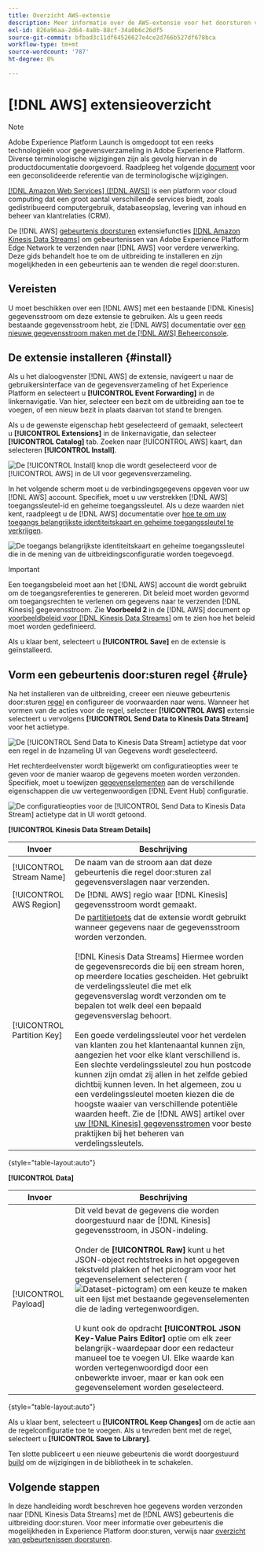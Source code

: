 ```yaml
---
title: Overzicht AWS-extensie
description: Meer informatie over de AWS-extensie voor het doorsturen van gebeurtenissen in Adobe Experience Platform.
exl-id: 826a96aa-2d64-4a8b-88cf-34a0b6c26df5
source-git-commit: bfbad3c11df64526627e4ce2d766b527df678bca
workflow-type: tm+mt
source-wordcount: '787'
ht-degree: 0%

---
```


# [!DNL AWS] extensieoverzicht

>[!NOTE]
>
>Adobe Experience Platform Launch is omgedoopt tot een reeks technologieën voor gegevensverzameling in Adobe Experience Platform. Diverse terminologische wijzigingen zijn als gevolg hiervan in de productdocumentatie doorgevoerd. Raadpleeg het volgende [document](../../../term-updates.md) voor een geconsolideerde referentie van de terminologische wijzigingen.

[[!DNL Amazon Web Services] ([!DNL AWS])](https://aws.amazon.com/) is een platform voor cloud computing dat een groot aantal verschillende services biedt, zoals gedistribueerd computergebruik, databaseopslag, levering van inhoud en beheer van klantrelaties (CRM).

De [!DNL AWS] [gebeurtenis doorsturen](../../../ui/event-forwarding/overview.md) extensiefuncties [[!DNL Amazon Kinesis Data Streams]](https://docs.aws.amazon.com/streams/latest/dev/introduction.html) om gebeurtenissen van Adobe Experience Platform Edge Network te verzenden naar [!DNL AWS] voor verdere verwerking. Deze gids behandelt hoe te om de uitbreiding te installeren en zijn mogelijkheden in een gebeurtenis aan te wenden die regel door:sturen.

## Vereisten

U moet beschikken over een [!DNL AWS] met een bestaande [!DNL Kinesis] gegevensstroom om deze extensie te gebruiken. Als u geen reeds bestaande gegevensstroom hebt, zie [!DNL AWS] documentatie over [een nieuwe gegevensstroom maken met de [!DNL AWS] Beheerconsole](https://docs.aws.amazon.com/streams/latest/dev/how-do-i-create-a-stream.html).

## De extensie installeren {#install}

Als u het dialoogvenster [!DNL AWS] de extensie, navigeert u naar de gebruikersinterface van de gegevensverzameling of het Experience Platform en selecteert u **[!UICONTROL Event Forwarding]** in de linkernavigatie. Van hier, selecteer een bezit om de uitbreiding aan toe te voegen, of een nieuw bezit in plaats daarvan tot stand te brengen.

Als u de gewenste eigenschap hebt geselecteerd of gemaakt, selecteert u **[!UICONTROL Extensions]** in de linkernavigatie, dan selecteer **[!UICONTROL Catalog]** tab. Zoeken naar [!UICONTROL AWS] kaart, dan selecteren **[!UICONTROL Install]**.

![De [!UICONTROL Install] knop die wordt geselecteerd voor de [!UICONTROL AWS] in de UI voor gegevensverzameling.](../../../images/extensions/server/aws/install.png)

In het volgende scherm moet u de verbindingsgegevens opgeven voor uw [!DNL AWS] account. Specifiek, moet u uw verstrekken [!DNL AWS] toegangssleutel-id en geheime toegangssleutel. Als u deze waarden niet kent, raadpleegt u de [!DNL AWS] documentatie over [hoe te om uw toegangs belangrijkste identiteitskaart en geheime toegangssleutel te verkrijgen](https://docs.aws.amazon.com/powershell/latest/userguide/pstools-appendix-sign-up.html).

![De toegangs belangrijkste identiteitskaart en geheime toegangssleutel die in de mening van de uitbreidingsconfiguratie worden toegevoegd.](../../../images/extensions/server/aws/credentials.png)

>[!IMPORTANT]
>
>Een toegangsbeleid moet aan het [!DNL AWS] account die wordt gebruikt om de toegangsreferenties te genereren. Dit beleid moet worden gevormd om toegangsrechten te verlenen om gegevens naar te verzenden [!DNL Kinesis] gegevensstroom. Zie **Voorbeeld 2** in de [!DNL AWS] document op [voorbeeldbeleid voor [!DNL Kinesis Data Streams]](https://docs.aws.amazon.com/streams/latest/dev/controlling-access.html#kinesis-using-iam-examples) om te zien hoe het beleid moet worden gedefinieerd.

Als u klaar bent, selecteert u **[!UICONTROL Save]** en de extensie is geïnstalleerd.

## Vorm een gebeurtenis door:sturen regel {#rule}

Na het installeren van de uitbreiding, creeer een nieuwe gebeurtenis door:sturen [regel](../../../ui/managing-resources/rules.md) en configureer de voorwaarden naar wens. Wanneer het vormen van de acties voor de regel, selecteer **[!UICONTROL AWS]** extensie selecteert u vervolgens **[!UICONTROL Send Data to Kinesis Data Stream]** voor het actietype.

![De [!UICONTROL Send Data to Kinesis Data Stream] actietype dat voor een regel in de Inzameling UI van Gegevens wordt geselecteerd.](../../../images/extensions/server/aws/select-action-type.png)

Het rechterdeelvenster wordt bijgewerkt om configuratieopties weer te geven voor de manier waarop de gegevens moeten worden verzonden. Specifiek, moet u toewijzen [gegevenselementen](../../../ui/managing-resources/data-elements.md) aan de verschillende eigenschappen die uw vertegenwoordigen [!DNL Event Hub] configuratie.

![De configuratieopties voor de [!UICONTROL Send Data to Kinesis Data Stream] actietype dat in UI wordt getoond.](../../../images/extensions/server/aws/data-stream-details.png)

**[!UICONTROL Kinesis Data Stream Details]**

| Invoer | Beschrijving |
| --- | --- |
| [!UICONTROL Stream Name] | De naam van de stroom aan dat deze gebeurtenis die regel door:sturen zal gegevensverslagen naar verzenden. |
| [!UICONTROL AWS Region] | De [!DNL AWS] regio waar [!DNL Kinesis] gegevensstroom wordt gemaakt. |
| [!UICONTROL Partition Key] | De [partitietoets](https://docs.aws.amazon.com/streams/latest/dev/key-concepts.html#partition-key) dat de extensie wordt gebruikt wanneer gegevens naar de gegevensstroom worden verzonden.<br><br>[!DNL Kinesis Data Streams] Hiermee worden de gegevensrecords die bij een stream horen, op meerdere locaties gescheiden. Het gebruikt de verdelingssleutel die met elk gegevensverslag wordt verzonden om te bepalen tot welk deel een bepaald gegevensverslag behoort.<br><br>Een goede verdelingssleutel voor het verdelen van klanten zou het klantenaantal kunnen zijn, aangezien het voor elke klant verschillend is. Een slechte verdelingssleutel zou hun postcode kunnen zijn omdat zij allen in het zelfde gebied dichtbij kunnen leven. In het algemeen, zou u een verdelingssleutel moeten kiezen die de hoogste waaier van verschillende potentiële waarden heeft. Zie de [!DNL AWS] artikel over [uw [!DNL Kinesis] gegevensstromen](https://aws.amazon.com/blogs/big-data/under-the-hood-scaling-your-kinesis-data-streams/) voor beste praktijken bij het beheren van verdelingssleutels. |

{style=&quot;table-layout:auto&quot;}

**[!UICONTROL Data]**

| Invoer | Beschrijving |
| --- | --- |
| [!UICONTROL Payload] | Dit veld bevat de gegevens die worden doorgestuurd naar de [!DNL Kinesis] gegevensstroom, in JSON-indeling.<br><br>Onder de **[!UICONTROL Raw]** kunt u het JSON-object rechtstreeks in het opgegeven tekstveld plakken of het pictogram voor het gegevenselement selecteren (![Dataset-pictogram](../../../images/extensions/server/aws/data-element-icon.png)) om een keuze te maken uit een lijst met bestaande gegevenselementen die de lading vertegenwoordigen.<br><br>U kunt ook de opdracht **[!UICONTROL JSON Key-Value Pairs Editor]** optie om elk zeer belangrijk-waardepaar door een redacteur manueel toe te voegen UI. Elke waarde kan worden vertegenwoordigd door een onbewerkte invoer, maar er kan ook een gegevenselement worden geselecteerd. |

{style=&quot;table-layout:auto&quot;}

Als u klaar bent, selecteert u **[!UICONTROL Keep Changes]** om de actie aan de regelconfiguratie toe te voegen. Als u tevreden bent met de regel, selecteert u **[!UICONTROL Save to Library]**.

Ten slotte publiceert u een nieuwe gebeurtenis die wordt doorgestuurd [build](../../../ui/publishing/builds.md) om de wijzigingen in de bibliotheek in te schakelen.

## Volgende stappen

In deze handleiding wordt beschreven hoe gegevens worden verzonden naar [!DNL Kinesis Data Streams] met de [!DNL AWS] gebeurtenis die uitbreiding door:sturen. Voor meer informatie over gebeurtenis die mogelijkheden in Experience Platform door:sturen, verwijs naar [overzicht van gebeurtenissen doorsturen](../../../ui/event-forwarding/overview.md).
